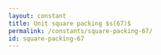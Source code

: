 ```yaml
---
layout: constant
title: Unit square packing $s(67)$
permalink: /constants/square-packing-67/
id: square-packing-67
---
```

